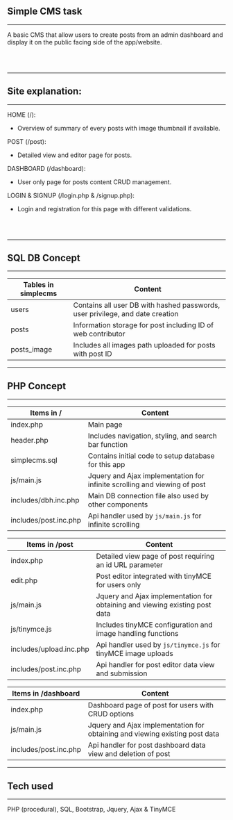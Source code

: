 ## Simple CMS task
***

A basic CMS that allow users to create posts from an admin dashboard and display it on the public facing side of the app/website.

<br />
<br />

***
## Site explanation:
***

HOME (/):

* Overview of summary of every posts with image thumbnail if available.

POST (/post):

* Detailed view and editor page for posts.

DASHBOARD (/dashboard):

* User only page for posts content CRUD management.

LOGIN & SIGNUP (/login.php & /signup.php):

* Login and registration for this page with different validations. 

<br />
<br />

***
## SQL DB Concept
***


| Tables in simplecms      | Content                                                                                           |
| ------------------------ | --------------------------------------------------------------------------------------------------|
| users                    | Contains all user DB with hashed passwords, user privilege, and date creation                     |
| posts                    | Information storage for post including ID of web contributor                                      |
| posts_image              | Includes all images path uploaded for posts with post ID                                          |

***
## PHP Concept
***


| Items in /               | Content                                                                                           |
| ------------------------ | --------------------------------------------------------------------------------------------------|
| index.php                | Main page                                                                                         |
| header.php               | Includes navigation, styling, and search bar function                                             |
| simplecms.sql            | Contains initial code to setup database for this app                                              |
| js/main.js               | Jquery and Ajax implementation for infinite scrolling and viewing of post                         |
| includes/dbh.inc.php     | Main DB connection file also used by other components                                             |
| includes/post.inc.php    | Api handler used by `js/main.js` for infinite scrolling                                           |

| Items in /post           | Content                                                                                           |
| ------------------------ | --------------------------------------------------------------------------------------------------|
| index.php                | Detailed view page of post requiring an id URL parameter                                          |
| edit.php                 | Post editor integrated with tinyMCE for users only                                                |
| js/main.js               | Jquery and Ajax implementation for obtaining and viewing existing post data                       |
| js/tinymce.js            | Includes tinyMCE configuration and image handling functions                                       |
| includes/upload.inc.php  | Api handler used by `js/tinymce.js` for tinyMCE image uploads                                     | 
| includes/post.inc.php    | Api handler for post editor data view and submission                                              |

| Items in /dashboard      | Content                                                                                           |
| ------------------------ | --------------------------------------------------------------------------------------------------|
| index.php                | Dashboard page of post for users with CRUD options                                                |
| js/main.js               | Jquery and Ajax implementation for obtaining and viewing existing post data                       |
| includes/post.inc.php    | Api handler for post dashboard data view and deletion of post                                     |

***
## Tech used
***

PHP (procedural), SQL, Bootstrap, Jquery, Ajax & TinyMCE
